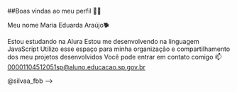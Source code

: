 ##Boas vindas ao meu perfil 💙💙

Meu nome Maria Eduarda Araújo🐕

Estou estudando na Alura
Estou me desenvolvendo na linguagem JavaScript
Utilizo esse espaço para minha organização e compartilhamento dos meu projetos desenvolvidos
Você pode entrar em contato comigo 📫
00001104512051sp@aluno.educacao.sp.gov.br

@silvaa_fbb
-->
